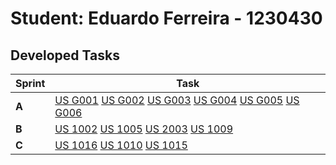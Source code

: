 # Student: Eduardo Ferreira - 1230430

## Developed Tasks

| Sprint | Task                                                                                                                                                                                           |
|--------|------------------------------------------------------------------------------------------------------------------------------------------------------------------------------------------------|
| **A**  | [US G001](us_g001/readme.md) [US G002](us_g002/readme.md) [US G003](us_g002/readme.md) [US G004](us_g004/readme.md) [US G005](us_g005/readme.md) [US G006](us_g006/readme.md)                  |
| **B**  | [US 1002](docs/RegisterJobOpening/readme.md)  [US 1005](docs/ListApplications/readme.md)  [US 2003](GenerateFileCandidateInfo/readme.md) [US 1009](docs/SelectRequirementsJobOpening/readm.md) |
| **C**  | [US 1016](docs/NotifyCandidateJobRequirements/readme.md) [US 1010](docs/SwitchJobOpeningsPhases/readme.md) [US 1015](docs/ValidateJobRequirements/readme.md)                        | 
